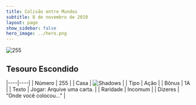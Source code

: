 ```yaml
---
title: Colisão entre Mundos
subtitle: 8 de novembro de 2019
layout: page
show_sidebar: false
hero_image: ../hero.png
---
```


![255](https://cdn.keyforgegame.com/media/card_front/pt/452_255_JWQJ7C3VGHFR_pt.png)

## Tesouro Escondido

|----|----|
| Número | 255 |
| Casa | ![Shadows](https://archonarcana.com/images/thumb/e/ee/Shadows.png/22px-Shadows.png "Sombras") |
| Tipo | Ação |
| Bônus | 1A |
| Texto | Jogar: Arquive uma carta. |
| Raridade | Incomum |
| Dizeres | “Onde você colocou…” |
